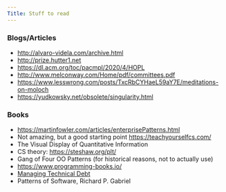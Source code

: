 ```yaml
---
Title: Stuff to read
---
```


### Blogs/Articles

* <http://alvaro-videla.com/archive.html>
* <http://prize.hutter1.net>
* <https://dl.acm.org/toc/pacmpl/2020/4/HOPL>
* <http://www.melconway.com/Home/pdf/committees.pdf>
* <https://www.lesswrong.com/posts/TxcRbCYHaeL59aY7E/meditations-on-moloch>
* <https://yudkowsky.net/obsolete/singularity.html>

### Books

* <https://martinfowler.com/articles/enterprisePatterns.html>
* Not amazing, but a good starting point <https://teachyourselfcs.com/>
* The Visual Display of Quantitative Information
* CS theory: <https://steshaw.org/plt/>
* Gang of Four OO Patterns (for historical reasons, not to actually use)
* <https://www.programming-books.io/>
* [Managing Technical Debt](https://www.amazon.com/Managing-Technical-Debt-Development-Engineering/dp/013564593X)
* Patterns of Software, Richard P. Gabriel

